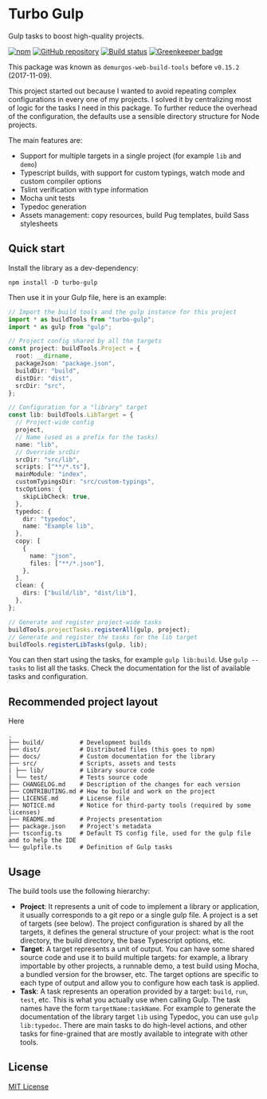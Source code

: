 # Turbo Gulp

Gulp tasks to boost high-quality projects.

[![npm](https://img.shields.io/npm/v/turbo-gulp.svg?maxAge=2592000)](https://www.npmjs.com/package/turbo-gulp)
[![GitHub repository](https://img.shields.io/badge/Github-demurgos%2Fturbo--gulp-blue.svg)](https://github.com/demurgos/turbo-gulp)
[![Build status](https://img.shields.io/travis/demurgos/turbo-gulp/master.svg?maxAge=2592000)](https://travis-ci.org/demurgos/turbo-gulp)
[![Greenkeeper badge](https://badges.greenkeeper.io/demurgos/turbo-gulp.svg)](https://greenkeeper.io/)

This package was known as `demurgos-web-build-tools` before `v0.15.2` (2017-11-09).

This project started out because I wanted to avoid repeating complex configurations in every one of my projects.
I solved it by centralizing most of logic for the tasks I need in this package. To further reduce the overhead of the
configuration, the defaults use a sensible directory structure for Node projects.

The main features are:
- Support for multiple targets in a single project (for example `lib` and `demo`)
- Typescript builds, with support for custom typings, watch mode and custom compiler options
- Tslint verification with type information
- Mocha unit tests
- Typedoc generation
- Assets management: copy resources, build Pug templates, build Sass stylesheets

## Quick start

Install the library as a dev-dependency:

```shell
npm install -D turbo-gulp
```

Then use it in your Gulp file, here is an example:

```typescript
// Import the build tools and the gulp instance for this project
import * as buildTools from "turbo-gulp";
import * as gulp from "gulp";

// Project config shared by all the targets
const project: buildTools.Project = {
  root: __dirname,
  packageJson: "package.json",
  buildDir: "build",
  distDir: "dist",
  srcDir: "src",
};

// Configuration for a "library" target
const lib: buildTools.LibTarget = {
  // Project-wide config
  project,
  // Name (used as a prefix for the tasks)
  name: "lib",
  // Override srcDir
  srcDir: "src/lib",
  scripts: ["**/*.ts"],
  mainModule: "index",
  customTypingsDir: "src/custom-typings",
  tscOptions: {
    skipLibCheck: true,
  },
  typedoc: {
    dir: "typedoc",
    name: "Example lib",
  },
  copy: [
    {
      name: "json",
      files: ["**/*.json"],
    },
  ],
  clean: {
    dirs: ["build/lib", "dist/lib"],
  },
};

// Generate and register project-wide tasks
buildTools.projectTasks.registerAll(gulp, project);
// Generate and register the tasks for the lib target
buildTools.registerLibTasks(gulp, lib);
```

You can then start using the tasks, for example `gulp lib:build`. Use `gulp --tasks` to list all the tasks.
Check the documentation for the list of available tasks and configuration.

## Recommended project layout

Here 

```text
.
├── build/          # Development builds
├── dist/           # Distributed files (this goes to npm)
├── docs/           # Custom documentation for the library
├── src/            # Scripts, assets and tests
| ├── lib/          # Library source code
| └── test/         # Tests source code
├── CHANGELOG.md    # Description of the changes for each version
├── CONTRIBUTING.md # How to build and work on the project
├── LICENSE.md      # License file
├── NOTICE.md       # Notice for third-party tools (required by some licenses)
├── README.md       # Projects presentation
├── package.json    # Project's metadata
├── tsconfig.ts     # Default TS config file, used for the gulp file and to help the IDE
└── gulpfile.ts     # Definition of Gulp tasks
```

## Usage

The build tools use the following hierarchy:
- **Project**: It represents a unit of code to implement a library or application, it usually corresponds to
  a git repo or a single gulp file. A project is a set of targets (see below). The project configuration is shared by
  all the targets, it defines the general structure of your project: what is the root directory, the build directory,
  the base Typescript options, etc.
- **Target**: A target represents a unit of output. You can have some shared source code and use it to build multiple
  targets: for example, a library importable by other projects, a runnable demo, a test build using Mocha, a bundled
  version for the browser, etc. The target options are specific to each type of output and allow you to configure how
  each task is applied.
- **Task**: A task represents an operation provided by a target: `build`, `run`, `test`, etc. This is what you actually
  use when calling Gulp. The task names have the form `targetName:taskName`. For example to generate the documentation
  of the library target `lib` using Typedoc, you can use `gulp lib:typedoc`. There are main tasks to do high-level
  actions, and other tasks for fine-grained that are mostly available to integrate with other tools.

## License

[MIT License](./LICENSE.md)

